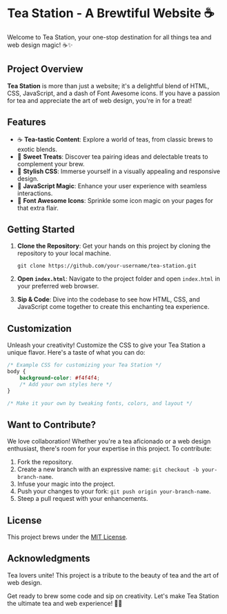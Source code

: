 # Tea Station - A Brewtiful Website ☕

Welcome to Tea Station, your one-stop destination for all things tea and web design magic! ☕✨

## Project Overview

**Tea Station** is more than just a website; it's a delightful blend of HTML, CSS, JavaScript, and a dash of Font Awesome icons. If you have a passion for tea and appreciate the art of web design, you're in for a treat!


## Features

- ☕ **Tea-tastic Content**: Explore a world of teas, from classic brews to exotic blends.
- 🍪 **Sweet Treats**: Discover tea pairing ideas and delectable treats to complement your brew.
- 🎨 **Stylish CSS**: Immerse yourself in a visually appealing and responsive design.
- 🚀 **JavaScript Magic**: Enhance your user experience with seamless interactions.
- 🌟 **Font Awesome Icons**: Sprinkle some icon magic on your pages for that extra flair.

## Getting Started

1. **Clone the Repository**: Get your hands on this project by cloning the repository to your local machine.

    ```shell
    git clone https://github.com/your-username/tea-station.git
    ```

2. **Open `index.html`**: Navigate to the project folder and open `index.html` in your preferred web browser.

3. **Sip & Code**: Dive into the codebase to see how HTML, CSS, and JavaScript come together to create this enchanting tea experience.

## Customization

Unleash your creativity! Customize the CSS to give your Tea Station a unique flavor. Here's a taste of what you can do:

```css
/* Example CSS for customizing your Tea Station */
body {
    background-color: #f4f4f4;
    /* Add your own styles here */
}

/* Make it your own by tweaking fonts, colors, and layout */
```

## Want to Contribute?

We love collaboration! Whether you're a tea aficionado or a web design enthusiast, there's room for your expertise in this project. To contribute:

1. Fork the repository.
2. Create a new branch with an expressive name: `git checkout -b your-branch-name`.
3. Infuse your magic into the project.
4. Push your changes to your fork: `git push origin your-branch-name`.
5. Steep a pull request with your enhancements.

## License

This project brews under the [MIT License](LICENSE.md).

## Acknowledgments

Tea lovers unite! This project is a tribute to the beauty of tea and the art of web design.

Get ready to brew some code and sip on creativity. Let's make Tea Station the ultimate tea and web experience! 🍵🌐
